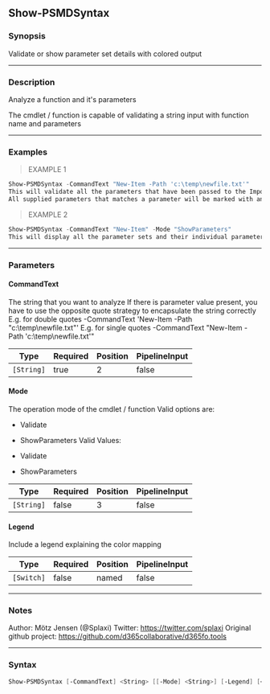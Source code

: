 Show-PSMDSyntax
---------------

### Synopsis
Validate or show parameter set details with colored output

---

### Description

Analyze a function and it's parameters

The cmdlet / function is capable of validating a string input with function name and parameters

---

### Examples
> EXAMPLE 1

```PowerShell
Show-PSMDSyntax -CommandText "New-Item -Path 'c:\temp\newfile.txt'"
This will validate all the parameters that have been passed to the Import-D365Bacpac cmdlet.
All supplied parameters that matches a parameter will be marked with an asterisk.
```
> EXAMPLE 2

```PowerShell
Show-PSMDSyntax -CommandText "New-Item" -Mode "ShowParameters"
This will display all the parameter sets and their individual parameters.
```

---

### Parameters
#### **CommandText**
The string that you want to analyze
If there is parameter value present, you have to use the opposite quote strategy to encapsulate the string correctly
E.g. for double quotes
-CommandText 'New-Item -Path "c:\temp\newfile.txt"'
E.g. for single quotes
-CommandText "New-Item -Path 'c:\temp\newfile.txt'"

|Type      |Required|Position|PipelineInput|
|----------|--------|--------|-------------|
|`[String]`|true    |2       |false        |

#### **Mode**
The operation mode of the cmdlet / function
Valid options are:
* Validate
* ShowParameters
Valid Values:

* Validate
* ShowParameters

|Type      |Required|Position|PipelineInput|
|----------|--------|--------|-------------|
|`[String]`|false   |3       |false        |

#### **Legend**
Include a legend explaining the color mapping

|Type      |Required|Position|PipelineInput|
|----------|--------|--------|-------------|
|`[Switch]`|false   |named   |false        |

---

### Notes
Author: Mötz Jensen (@Splaxi)
Twitter: https://twitter.com/splaxi
Original github project: https://github.com/d365collaborative/d365fo.tools

---

### Syntax
```PowerShell
Show-PSMDSyntax [-CommandText] <String> [[-Mode] <String>] [-Legend] [<CommonParameters>]
```
